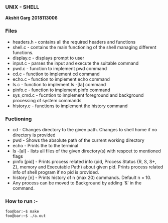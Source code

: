  ### UNIX - SHELL
 **Akshit Garg**
 **2018113006**

### Files
* headers.h     - contains all the required headers and functions
* shell.c - contains the main functioning of the shell managing different functions.
* display.c - displays prompt to user
* input.c - parses the input and execute the suitable command
* pwd.c - function to implement pwd command
* cd.c - function to implement cd command
* echo.c - function to implement echo command
* ls.c - function to implement ls -[la] command
* pinfo.c - function to implement pinfo command
* sys_cmd.c - fucntion to implement foreground and background processing of system commands
* history.c - functions to implement the history command

### Fuctioning
* cd <path to new directory> - Changes directory to the given path. Changes to shell home if no directory is provided
* pwd - Shows the absolute path of the current working directory 
* echo <message> - Prints the <message> to the terminal
* ls -[al] <path to directory1> <path to directory2> - lists all files of the given directory(s) with respcet to mentioned flags
* pinfo [pid] - Prints process related info (pid, Process Status {R, S, S+, Z}, memory and Executable Path) about given pid. Prints process related info of shell program if no pid is provided.
* history [n]  - Prints history of n (max 20) commands. Default n = 10.
* Any process can be moved to Background by adding '&' in the command.
### How to run :-
```
foo@bar:~$ make
foo@bar:~$ ./a.out
```